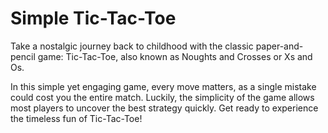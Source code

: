 # Simple Tic-Tac-Toe

Take a nostalgic journey back to childhood with the classic paper-and-pencil game: Tic-Tac-Toe, also known as Noughts and Crosses or Xs and Os.

In this simple yet engaging game, every move matters, as a single mistake could cost you the entire match. Luckily, the simplicity of the game allows most players to uncover the best strategy quickly. Get ready to experience the timeless fun of Tic-Tac-Toe!

